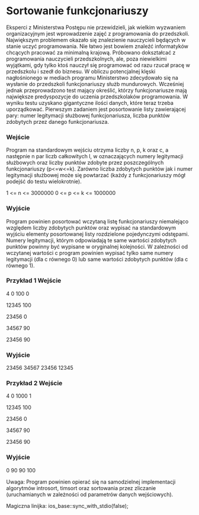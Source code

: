 # Sortowanie funkcjonariuszy

Eksperci z Ministerstwa Postępu nie przewidzieli, jak wielkim wyzwaniem organizacyjnym jest wprowadzenie zajęć z programowania do przedszkoli. Największym problemem okazało się znalezienie nauczycieli będących w stanie uczyć programowania. Nie łatwo jest bowiem znaleźć informatyków chcących pracować za minimalną krajową. Próbowano dokształcać z programowania nauczycieli przedszkolnych, ale, poza niewielkimi wyjątkami, gdy tylko ktoś nauczył się programować od razu rzucał pracę w przedszkolu i szedł do biznesu. W obliczu potencjalnej klęski nagłośnionego w mediach programu Ministerstwo zdecydowało się na wysłanie do przedszkoli funkcjonariuszy służb mundurowych. Wcześniej jednak przeprowadzono test mający określić, którzy funkcjonariusze mają największe predyspozycje do uczenia przedszkolaków programowania. W wyniku testu uzyskano gigantyczne ilości danych, które teraz trzeba uporządkować. Pierwszym zadaniem jest posortowanie listy zawierającej pary: numer legitymacji służbowej funkcjonariusza, liczba punktów zdobytych przez danego funkcjonariusza.

### Wejście
Program na standardowym wejściu otrzyma liczby n, p, k oraz c, a następnie n par liczb całkowitych l, w oznaczających numery legitymacji służbowych oraz liczby punktów zdobyte przez poszczególnych funkcjonariuszy (p<=w<=k). Zarówno liczba zdobytych punktów jak i numer legitymacji służbowej może się powtarzać (każdy z funkcjonariuszy mógł podejść do testu wielokrotnie).

1 <= n <= 3000000
0 <= p <= k <= 1000000

### Wyjście
Program powinien posortować wczytaną listę funkcjonariuszy niemalejąco względem liczby zdobytych punktów oraz wypisać na standardowym wyjściu elementy posortowanej listy rozdzielone pojedynczymi odstępami. Numery legitymacji, którym odpowiadają te same wartości zdobytych punktów powinny być wypisane w oryginalnej kolejności. W zależności od wczytanej wartości c program powinien wypisać tylko same numery legitymacji (dla c równego 0) lub same wartości zdobytych punktów (dla c równego 1).

### Przykład 1 Wejście

4 0 100 0

12345 100

23456 0

34567 90

23456 90

### Wyjście

23456 34567 23456 12345

### Przykład 2 Wejście

4 0 1000 1

12345 100

23456 0

34567 90

23456 90

### Wyjście

0 90 90 100

Uwaga: Program powinien opierać się na samodzielnej implementacji algorytmów introsort, timsort oraz sortowania przez zliczanie (uruchamianych w zależności od parametrów danych wejściowych).

Magiczna linijka: ios_base::sync_with_stdio(false);
